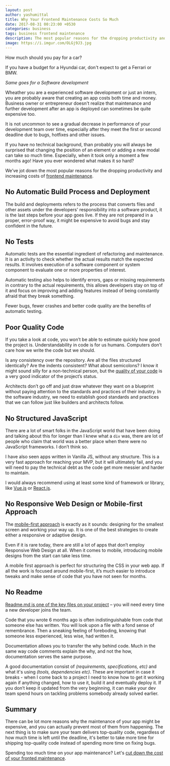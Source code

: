 ```yaml
---
layout: post
author: yashumittal
title: Why Your Frontend Maintenance Costs So Much
date: 2017-08-31 00:23:00 +0530
categories: business
tags: business frontend maintenance
description: The most popular reasons for the dropping productivity and increasing costs of frontend maintenance. Stop spending so much time and money on app maintenance.
image: https://i.imgur.com/OLGj9J3.jpg
---
```


How much should you pay for a car?

If you have a budget for a Hyundai car, don't expect to get a Ferrari or BMW.

_Same goes for a Software development_

Wheather you are a experienced software development or just an intern, you are probably aware that creating an app costs both time and money. Business owner or entrepreneur doesn't realize that maintenance and further development after an app is deployed can sometimes be quite expensive too.

It is not uncommon to see a gradual decrease in performance of your development team over time, especially after they meet the first or second deadline due to bugs, hotfixes and other issues.

If you have no technical background, than probably you will always be surprised that changing the position of an element or adding a new modal can take so much time. Especially, when it took only a moment a few months ago! Have you ever wondered what makes it so hard?

We’ve jot down the most popular reasons for the dropping productivity and increasing costs of [frontend maintenance](/why-your-webpage-has-poor-conversion-rates).

## No Automatic Build Process and Deployment

The build and deployments refers to the process that converts files and other assets under the developers' responsibility into a software product, it is the last steps before your app goes live. If they are not prepared in a proper, error-proof way, it might be expensive to avoid bugs and stay confident in the future.

## No Tests

Automatic tests are the essential ingredient of refactoring and maintenance. It is an activity to check whether the actual results match the expected results. It involves execution of a software component or system component to evaluate one or more properties of interest.

Automatic testing also helps to identify errors, gaps or missing requirements in contrary to the actual requirements, this allows developers stay on top of it and focus on improving and adding features instead of being constantly afraid that they break something.

Fewer bugs, fewer crashes and better code quality are the benefits of automatic testing.

## Poor Quality Code

If you take a look at code, you won’t be able to estimate quickly how good the project is. Understandability in code is for us humans. Computers don’t care how we write the code but we should.

Is any consistency over the repository. Are all the files structured identically? Are the indents consistent? What about semicolons? I know it might sound silly for a non-technical person, but the [quality of your code](/what-is-code-quality) is a very good indicator of the project’s status.

Architects don’t go off and just draw whatever they want on a blueprint without paying attention to the standards and practices of their industry. In the software industry, we need to establish good standards and practices that we can follow just like builders and architects follow. 

## No Structured JavaScript

There are a lot of smart folks in the JavaScript world that have been doing and talking about this for longer than I knew what a `div` was, there are lot of people who claim that world was a better place when there were no JavaScript frameworks. I don’t think so. 

I have also seen apps written in Vanilla JS, without any structure. This is a very fast approach for reaching your MVP, but it will ultimately fail, and you will need to pay the technical debt as the code get more messier and harder to maintain.

I would always recommend using at least some kind of framework or library, like [Vue.js](https://www.codecarrot.net/services/) or [React.js](https://www.codecarrot.net/services/).

## No Responsive Web Design or Mobile-first Approach

The [mobile-first approach](/5-ways-to-bridge-the-designer-developer-gap-on-responsive-web-projects) is exactly as it sounds: designing for the smallest screen and working your way up. It is one of the best strategies to create either a responsive or adaptive design.

Even if it is rare today, there are still a lot of apps that don’t employ Responsive Web Design at all. When it comes to mobile, introducing mobile designs from the start can take less time.

A mobile first approach is perfect for structuring the CSS in your web app. If all the work is focused around mobile-first, it’s much easier to introduce tweaks and make sense of code that you have not seen for months.

## No Readme

[Readme.md is one of the key files on your project](/how-to-write-a-readme) – you will need every time a new developer joins the team.

Code that you wrote 6 months ago is often indistinguishable from code that someone else has written. You will look upon a file with a fond sense of remembrance. Then a sneaking feeling of foreboding, knowing that someone less experienced, less wise, had written it.

Documentation allows you to transfer the why behind code. Much in the same way code comments explain the why, and not the how, documentation serves the same purpose.

A good documentation consist of _(requirements, specifications, etc)_ and what it's using _(tools, dependencies etc)_. These are important in case it breaks - when I come back to a project I need to know how to get it working again if anything changed, how to use it, build it and eventually deploy it. If you don’t keep it updated from the very beginning, it can make your dev team spend hours on tackling problems somebody already solved earlier.

## Summary

There can be lot more reasons why the maintenance of your app might be expensive, and you can actually prevent most of them from happening. The next thing is to make sure your team delivers top-quality code, regardless of how much time is left until the deadline, it's better to take more time for shipping top-quality code instead of spending more time on fixing bugs.

Spending too much time on your app maintenance? Let's [cut down the cost of your fronted maintenance](https://www.codecarrot.net/hire-us).